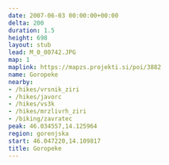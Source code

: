 ```yaml
---
date: 2007-06-03 00:00:00+00:00
delta: 200
duration: 1.5
height: 698
layout: stub
lead: M_0_00742.JPG
map: 1
maplink: https://mapzs.projekti.si/poi/3882
name: Goropeke
nearby:
- /hikes/vrsnik_ziri
- /hikes/javorc
- /hikes/vs3k
- /hikes/mrzlivrh_ziri
- /biking/zavratec
peak: 46.034557,14.125964
region: gorenjska
start: 46.047220,14.109817
title: Goropeke
---
```

